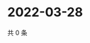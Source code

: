 # 2022-03-28

共 0 条

<!-- BEGIN WEIBO -->
<!-- 最后更新时间 Mon Mar 28 2022 14:19:13 GMT+0800 (China Standard Time) -->

<!-- END WEIBO -->
